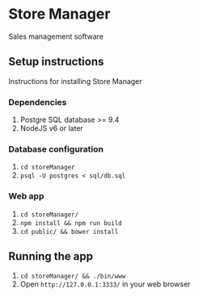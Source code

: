 # Store Manager
Sales management software

## Setup instructions
Instructions for installing Store Manager

### Dependencies 
1. Postgre SQL database >= 9.4 
2. NodeJS v6 or later 

### Database configuration
1. `cd storeManager`
2. `psql -U postgres < sql/db.sql`

### Web app
1. `cd storeManager/`
2. `npm install && npm run build`
3. `cd public/ && bower install`

## Running the app
1. `cd storeManager/ && ./bin/www`
2. Open `http://127.0.0.1:3333/` in your web browser